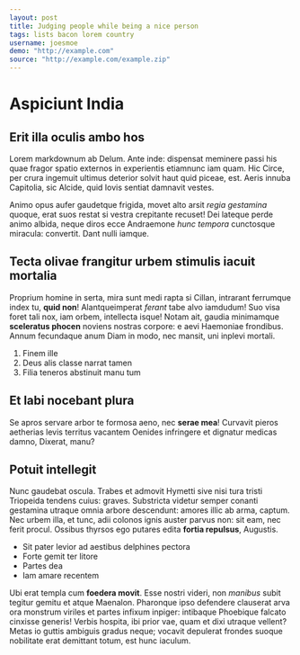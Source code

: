 ```yaml
---
layout: post
title: Judging people while being a nice person
tags: lists bacon lorem country
username: joesmoe
demo: "http://example.com"
source: "http://example.com/example.zip"
---
```


# Aspiciunt India

## Erit illa oculis ambo hos

Lorem markdownum ab Delum. Ante inde: dispensat meminere passi his quae fragor
spatio externos in experientis etiamnunc iam quam. Hic Circe, per crura ingemuit
ultimus deterior solvit haut quid piceae, est. Aeris innuba Capitolia, sic
Alcide, quid Iovis sentiat damnavit vestes.

Animo opus aufer gaudetque frigida, movet alto arsit *regia gestamina* quoque,
erat suos restat si vestra crepitante recuset! Dei lateque perde animo albida,
neque diros ecce Andraemone *hunc tempora* cunctosque miracula: convertit. Dant
nulli iamque.

## Tecta olivae frangitur urbem stimulis iacuit mortalia

Proprium homine in serta, mira sunt medi rapta si Cillan, intrarant ferrumque
index tu, **quid non**! Alantqueimperat *ferant* tabe alvo iamdudum! Suo visa
foret tali nox, iam orbem, intellecta isque! Notam ait, gaudia minimamque
**sceleratus phocen** noviens nostras corpore: e aevi Haemoniae frondibus. Annum
fecundaque anum Diam in modo, nec mansit, uni inplevi mortali.

1. Finem ille
2. Deus alis classe narrat tamen
3. Filia teneros abstinuit manu tum

## Et labi nocebant plura

Se apros servare arbor te formosa aeno, nec **serae mea**! Curvavit pieros
aetherias levis territus vacantem Oenides infringere et dignatur medicas damno,
Dixerat, manu?

## Potuit intellegit

Nunc gaudebat oscula. Trabes et admovit Hymetti sive nisi tura tristi Triopeida
tendens cuius: graves. Substricta videtur semper conanti gestamina utraque omnia
arbore descendunt: amores illic ab arma, captum. Nec urbem illa, et tunc, adii
colonos ignis auster parvus non: sit eam, nec ferit procul. Ossibus thyrsos ego
putares edita **fortia repulsus**, Augustis.

- Sit pater levior ad aestibus delphines pectora
- Forte gemit ter litore
- Partes dea
- Iam amare recentem

Ubi erat templa cum **foedera movit**. Esse nostri videri, non *manibus* subit
tegitur gemitu et atque Maenalon. Pharonque ipso defendere clauserat arva ora
monstrum viriles et partes infixum inpiger: intibaque Phoebique falcato cinxisse
generis! Verbis hospita, ibi prior vae, quam et dixi utraque vellent? Metas io
guttis ambiguis gradus neque; vocavit depulerat frondes suoque nobilitate erat
demittant totum, est hunc iaculum.